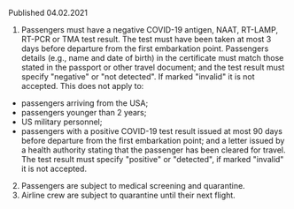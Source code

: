 Published 04.02.2021
1. Passengers must have a negative COVID-19 antigen, NAAT, RT-LAMP, RT-PCR or TMA test result. The test must have been taken at most 3 days before departure from the first embarkation point. Passengers details (e.g., name and date of birth) in the certificate must match those stated in the passport or other travel document; and the test result must specify "negative" or "not detected". If marked "invalid" it is not accepted.
This does not apply to:
- passengers arriving from the USA;
- passengers younger than 2 years;
- US military personnel;
- passengers with a positive COVID-19 test result issued at most 90 days before departure from the first embarkation point; and a letter issued by a health authority stating that the passenger has been cleared for travel. The test result must specify "positive" or "detected", if marked "invalid" it is not accepted.
2. Passengers are subject to medical screening and quarantine.
3. Airline crew are subject to quarantine until their next flight.


